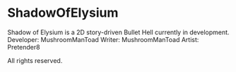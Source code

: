 # ShadowOfElysium
Shadow of Elysium is a 2D story-driven Bullet Hell currently in development.
Developer: MushroomManToad
Writer: MushroomManToad
Artist: Pretender8

All rights reserved.
